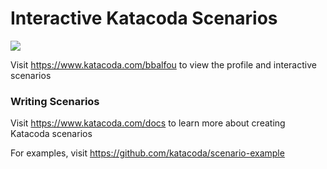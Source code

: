 # Interactive Katacoda Scenarios

[![](http://shields.katacoda.com/katacoda/bbalfou/count.svg)](https://www.katacoda.com/bbalfou "Get your profile on Katacoda.com")

Visit https://www.katacoda.com/bbalfou to view the profile and interactive scenarios

### Writing Scenarios
Visit https://www.katacoda.com/docs to learn more about creating Katacoda scenarios

For examples, visit https://github.com/katacoda/scenario-example
